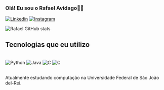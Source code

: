 
### Olá! Eu sou o Rafael Avidago👋🏼

[![Linkedin](https://img.shields.io/badge/LinkedIn-0077B5?style=for-the-badge&logo=linkedin&logoColor=white)](www.linkedin.com/in/rafael-avidago)
[![Instagram](https://img.shields.io/badge/Instagram-E4405F?style=for-the-badge&logo=instagram&logoColor=white)](https://www.instagram.com/rafael_cl4/)

![Rafael GitHub stats](https://github-readme-stats.vercel.app/api?username=jenezthebig&show_icons=true&theme=radical)

## Tecnologias que eu utilizo

<div style="display: inline_block"><br/>
    <img align="center" alt="Python" src="https://img.shields.io/badge/Python-3776AB?style=for-the-badge&logo=python&logoColor=white" />
    <img align="center" alt="Java" src="https://img.shields.io/badge/JavaScript-F7DF1E?style=for-the-badge&logo=javascript&logoColor=black" />
    <img align="center" alt="C" src="https://img.shields.io/badge/C-00599C?style=for-the-badge&logo=c&logoColor=white" />
    <img align="center" alt="C" src="https://img.shields.io/badge/CSS3-1572B6?style=for-the-badge&logo=css3&logoColor=white" />
</div><br/>

Atualmente estudando computação na Universidade Federal de São João del-Rei.
